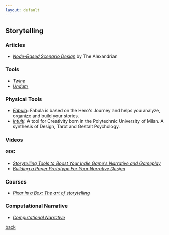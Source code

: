 ```yaml
---
layout: default
---
```


## Storytelling

### Articles

* _[Node-Based Scenario Design](http://thealexandrian.net/wordpress/7949/roleplaying-games/node-based-scenario-design-part-1-the-plotted-approach)_ by The Alexandrian

### Tools

* _[Twine](http://twinery.org/)_
* _[Undum](https://github.com/idmillington/undum)_

### Physical Tools

* _[Fabula](https://fabuladeck.com/)_: Fabula is based on the Hero's Journey and helps you analyze, organize and build your stories.
* _[Intuiti](https://intuiti.it)_: A tool for Creativity born in the Polytechnic University of Milan. A synthesis of Design, Tarot and Gestalt Psychology.

### Videos

#### GDC

* _[Storytelling Tools to Boost Your Indie Game's Narrative and Gameplay](https://www.youtube.com/watch?v=8fXE-E1hjKk)_
* _[Building a Paper Prototype For Your Narrative Design](https://www.youtube.com/watch?v=taxcb_5lEI8)_

### Courses

* _[Pixar in a Box: The art of storytelling](https://www.khanacademy.org/partner-content/pixar/storytelling)_

### Computational Narrative

* _[Computational Narrative](https://dl.acm.org/doi/10.1145/3084873.3084931)_

[back](../)
